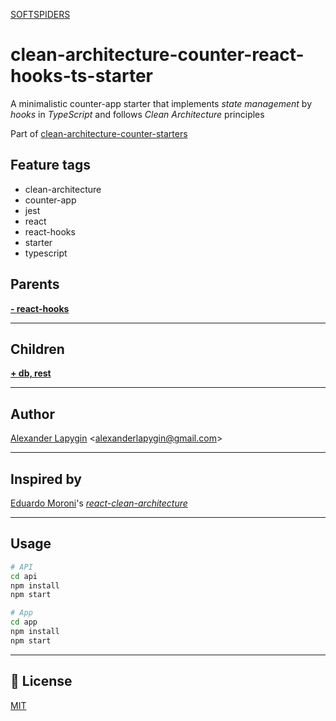 [SOFTSPIDERS](https://github.com/softspiders/softspiders)

# clean-architecture-counter-react-hooks-ts-starter

A minimalistic counter-app starter that implements *state management* by *hooks* in *TypeScript* and follows
*Clean Architecture* principles

Part of [clean-architecture-counter-starters](https://github.com/softspiders/clean-architecture-counter-starters/blob/master/README.md)

## Feature tags
- clean-architecture
- counter-app
- jest
- react
- react-hooks
- starter
- typescript

## Parents

[**- react-hooks**](https://github.com/softspiders/clean-architecture-counter-starters/tree/clean-architecture-counter-react-ts-starter)

---
## Children
[**+ db, rest**](https://github.com/softspiders/clean-architecture-counter-starters/tree/clean-architecture-counter-react-hooks-db-ts-starter)

---
## Author

[Alexander Lapygin](https://github.com/AlexanderLapygin) <<alexanderlapygin@gmail.com>>

---
## Inspired by

[Eduardo Moroni](https://github.com/eduardomoroni)'s [*react-clean-architecture*](https://github.com/eduardomoroni/react-clean-architecture)

---

## Usage

```sh
# API
cd api
npm install
npm start

# App
cd app
npm install
npm start
```

---
## :memo: License
[MIT](./LICENSE)
